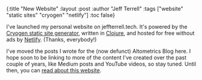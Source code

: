 {:title "New Website"
 :layout :post
 :author "Jeff Terrell"
 :tags ["website" "static sites" "cryogen" "netlify"]
 :toc false}

I've launched my personal website on jeffterrell.tech. It's powered by the
[Cryogen static site generator](http://cryogenweb.org/), written in
[Clojure](https://clojure.org/), and hosted for free without ads by
[Netlify](https://www.netlify.com/). (Thanks, everybody!)

I've moved the posts I wrote for the (now defunct) Altometrics Blog here. I
hope soon to be linking to more of the content I've created over the past
couple of years, like Medium posts and YouTube videos, so stay tuned. Until
then, you can [read about this website](/pages/about).
